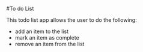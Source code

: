 #To do List

This todo list app allows the user to do the following:

* add an item to the list
* mark an item as complete
* remove an item from the list